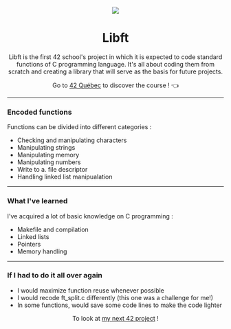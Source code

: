 <p align="center">
  <img src="https://github.com/LaOuede/42-project-badges/blob/main/badges/libfte.png" />
</p>

<h1 align=center>Libft</h1>

<p align=center>Libft is the first 42 school's project in which it is expected to code standard functions of C programming language.
  It's all about coding them from scratch and creating a library that will serve as the basis for future projects.
</p>

<div align="center">

Go to [42 Québec](https://42quebec.com/) to discover the course ! 👈
</div>

---

<h3 align="left">Encoded functions</h3>

Functions can be divided into different categories :
- Checking and manipulating characters
- Manipulating strings
- Manipulating memory
- Manipulating numbers
- Write to a. file descriptor
- Handling linked list manipualation

---

<h3 align="left">What I've learned</h3>

I've acquired a lot of basic knowledge on C programming :
- Makefile and compilation
- Linked lists
- Pointers
- Memory handling

---

<h3 align="left">If I had to do it all over again</h3>

- I would maximize function reuse whenever possible
- I would recode ft_split.c differently (this one was a challenge for me!)
- In some functions, would save some code lines to make the code lighter

<div align="center">

To look at [my next 42 project](https://github.com/LaOuede/printf) !
</div>
